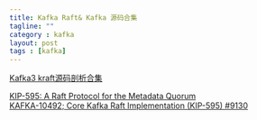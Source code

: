 ```yaml
---
title: Kafka Raft& Kafka 源码合集
tagline: ""
category : kafka
layout: post
tags : [kafka]
---
```


[Kafka3 kraft源码剖析合集 ](https://github.com/2pc/notes/issues?q=is%3Aissue+is%3Aopen+label%3Akafka)

[KIP-595: A Raft Protocol for the Metadata Quorum](https://cwiki.apache.org/confluence/display/KAFKA/KIP-595%3A+A+Raft+Protocol+for+the+Metadata+Quorum)   
[KAFKA-10492; Core Kafka Raft Implementation (KIP-595) #9130](https://github.com/apache/kafka/pull/9130)   

